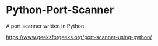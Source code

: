 # Python-Port-Scanner
A port scanner written in Python

https://www.geeksforgeeks.org/port-scanner-using-python/
